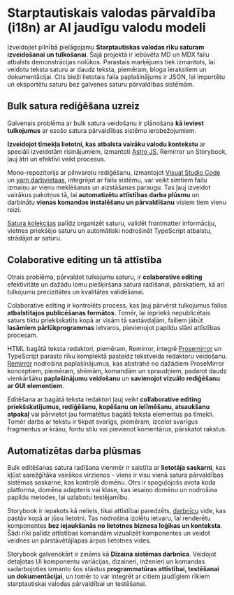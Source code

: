 # Starptautiskais valodas pārvaldība (i18n) ar AI jaudīgu valodu modeli

Izveidojiet pilnībā pielāgojamu **Starptautiskas valodas rīku saturam izveidošanai un tulkošanai**. Šajā projektā ir iebūvēta MD un MDX failu atbalsts demonstrācijas nolūkos. Parastais marķējums tiek izmantots, lai veidotu teksta saturu ar daudz teksta, piemēram, bloga ierakstiem un dokumentācijai. Cits bieži lietotais faila paplašinājums ir JSON, lai importētu un eksportētu saturu bez galvenes saturu pārvaldības sistēmām.

## Bulk satura rediģēšana uzreiz

Galvenais problēma ar bulk satura veidošanu ir plānošana **kā ieviest tulkojumus** ar esošo satura pārvaldības sistēmu ierobežojumiem.

**Izveidojot tīmekļa lietotni, kas atbalsta vairāku valodu kontekstu** ar speciāli izveidotām risinājumiem, izmantoti [Astro JS](https://docs.astro.build/en/getting-started/), Remirror un Storybook, ļauj ātri un efektīvi veikt procesus.

Mono-repozitorijs ar pilnvarotu rediģēšanu, izmantojot [Visual Studio Code](https://code.visualstudio.com/) un [yarn darbvietaas](https://classic.yarnpkg.com/lang/en/docs/workspaces/), integrējot ar failu sistēmu, var veikt simtiem failu izmaiņu ar vienu meklēšanas un aizstāšanas paraugu. Tas ļauj izveidot vairākus pakotņus tā, lai **automatizētu attīstības darba plūsmu** un darbinātu **vienas komandas instalēšanu un pārvaldīšanu** visiem tiem vienu reizi.

[Satura kolekcijas](https://docs.astro.build/en/guides/content-collections/) palīdz organizēt saturu, validēt frontmatter informāciju, vietnes priekšējo saturu un automātiski nodrošināt TypeScript atbalstu, strādājot ar saturu.

## Colaborative editing un tā attīstība

Otrais problēma, pārvaldot tulkojumu saturu, ir **colaborative editing** efektivitāte un dažādu lomu piešķiršana satura radīšanai, pārskatiem, kā arī tulkojumu precizitātes un kvalitātes validēšanai.

Colaborative editing ir kontrolēts process, kas ļauj pārvērst tulkojumus failos **atbalstītajos publicēšanas formātos**. Tomēr, lai iepriekš nepublicētais saturs tiktu priekšskatīts kopā ar visām tā sastāvdaļām, failiem jābūt **lasāmiem pārlūkprogrammas** ietvaros, pievienojot papildu slāni attīstības procesam.

HTML bagātā teksta redaktori, piemēram, Remirror, integrē [Prosemirror](https://prosemirror.net/) un TypeScript parasto rīku komplektā pasteidz tekstveida redaktoru veidošanu. [Remirror](https://remirror.io/docs) nodrošina paplašinājumus, kas abstrahē no dažādiem ProseMirror konceptiem, piemēram, shēmām, komandām un spraudņiem, padarot daudz vienkāršāku **paplašinājumu veidošanu** un **savienojot vizuālo rediģēšanu ar GUI elementiem**.

Editēšana ar bagātā teksta redaktori ļauj veikt **collaborative editing priekšskatījumus, rediģēšanu, kopēšanu un ielīmēšanu, atsaukšanu atpakaļ** vai pārvietot jau formatētus bagātā teksta elementus pa tīmekli. Tomēr darbs ar tekstu ir tikpat svarīgs, piemēram, izcelot svarīgus fragmentus ar krāsu, fontu stilu vai pievienot komentārus, pārskatot rakstus.

## **Automatizētas darba plūsmas**

Bulk editēšanas satura radīšana vienmēr ir saistīta ar **lietotāja saskarni**, kas kļūst sarežģītāka vairākos virzienos - viens ir visu vienā satura pārvaldības sistēmas saskarne, kas kontrolē domēnu. Otrs ir spoguļojošs avota koda platforma, domēna adapteris vai klase, kas iesaiņo domēnu un nodrošina papildu metodes, lai uzlabotu testējamību.

Storybook ir iepakots kā neliels, tikai attīstībai paredzēts, [darbnīcu](https://bradfrost.com/blog/post/a-frontend-workshop-environment/) vide, kas pastāv kopā ar jūsu lietotni. Tas nodrošina izolētu ietvaru, lai renderētu komponentes **bez iejaukšanās no lietotnes biznesa loģikas un konteksta**. Šādi rīki palīdz attīstības komandām vizualizēt komponentes un veidot veidnes un pārstāvētājlapas ārpus lietotnes vides.

Storybook galvenokārt ir zināms kā **Dizaina sistēmas darbnīca**. Veidojot detaļotas UI komponentu variācijas, dizaineri, inženieri un komandas sadarbojoties izmanto šos stāstus **programmatūras attīstībai, testēšanai un dokumentācijai**, un tomēr to var integrēt ar citiem jaudīgiem rīkiem starptautiskai valodas pārvaldībai un testēšanai.